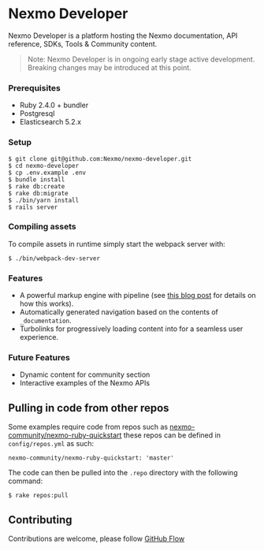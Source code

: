 # Nexmo Developer

Nexmo Developer is a platform hosting the Nexmo documentation, API reference, SDKs, Tools & Community content.

> Note: Nexmo Developer is in ongoing early stage active development. Breaking changes may be introduced at this point.

### Prerequisites

- Ruby 2.4.0 + bundler
- Postgresql
- Elasticsearch 5.2.x

### Setup

```
$ git clone git@github.com:Nexmo/nexmo-developer.git
$ cd nexmo-developer
$ cp .env.example .env
$ bundle install
$ rake db:create
$ rake db:migrate
$ ./bin/yarn install
$ rails server
```

### Compiling assets

To compile assets in runtime simply start the webpack server with:

```
$ ./bin/webpack-dev-server
```

### Features

- A powerful markup engine with pipeline (see [this blog post](https://lab.io/articles/2017/02/12/extending-markdown-with-middleware/) for details on how this works).
- Automatically generated navigation based on the contents of `_documentation`.
- Turbolinks for progressively loading content into for a seamless user experience.

### Future Features

- Dynamic content for community section
- Interactive examples of the Nexmo APIs

## Pulling in code from other repos

Some examples require code from repos such as [nexmo-community/nexmo-ruby-quickstart](https://github.com/nexmo-community/nexmo-ruby-quickstart) these repos can be defined in `config/repos.yml` as such:

```
nexmo-community/nexmo-ruby-quickstart: 'master'
```

The code can then be pulled into the `.repo` directory with the following command:

```
$ rake repos:pull
```

## Contributing

Contributions are welcome, please follow [GitHub Flow](https://guides.github.com/introduction/flow/index.html)
